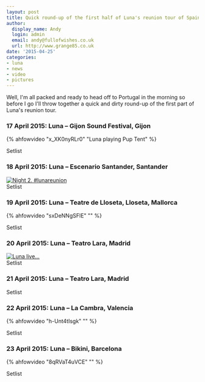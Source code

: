 ```yaml
---
layout: post
title: Quick round-up of the first half of Luna's reunion tour of Spain
author:
  display_name: Andy
  login: admin
  email: andy@fullofwishes.co.uk
  url: http://www.grange85.co.uk
date: '2015-04-25'
categories:
- luna
- news
- video
- pictures
---
```

<p>Well, I'm all packed and ready to head off to Portugal in the morning so before I go I'll throw together a quick and dirty round-up of the first part of Luna's reunion tour.</p>
<h3>17 April 2015: Luna – Gijon Sound Festival, Gijon</h3>

{% ahfowvideo "x_XK0nyRLr0" "Luna playing Pup Tent" %}
<p>Setlist</p>
<h3>18 April 2015: Luna – Escenario Santander, Santander</h3>
<p><a href="https://www.flickr.com/photos/city_kitty/17167048956" title="Night 2. #lunareunion by city kitty, on Flickr"><img src="https://farm8.staticflickr.com/7604/17167048956_a5b1304ea6_z.jpg" alt="Night 2. #lunareunion"></a><br />
Setlist</p>
<h3>19 April 2015: Luna – Teatre de Lloseta, Lloseta, Mallorca</h3>
{% ahfowvideo "sxDeNNgSFlE" "" %}
<p>Setlist</p>
<h3>20 April 2015: Luna – Teatro Lara, Madrid</h3>
<p><a href="https://www.flickr.com/photos/-christoph-/16612647523" title="Luna live... by Christoph!, on Flickr"><img src="https://farm8.staticflickr.com/7705/16612647523_57d1c59ca2_z.jpg" alt="Luna live..."></a><br />
Setlist</p>
<h3>21 April 2015: Luna – Teatro Lara, Madrid</h3>
Setlist</p>
<h3>22 April 2015: Luna – La Cambra, Valencia</h3>
{% ahfowvideo "h-Unt4tIsgk" "" %}
<p>Setlist</p>
<h3>23 April 2015: Luna – Bikini, Barcelona</h3>
{% ahfowvideo "8qRVaT4uVCE" "" %}
<p>Setlist</p>
